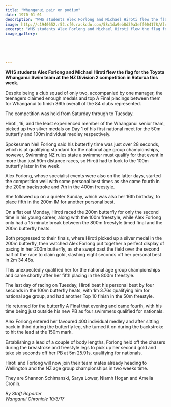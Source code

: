 ```yaml
---
title: "Whanganui pair on podium"
date: 1970-01-01
description: "WHS students Alex Forlong and Michael Hiroti flew the flag for the Toyota Whanganui Swim team at the NZ Division 2 competition in Rotorua this week..."
image: http://c1940652.r52.cf0.rackcdn.com/58c1da9eb8d39a3eff004178/Alex-Forlong--Michael-Hiroti-NZ-Div-2-in-Rot-chron-10-March-2017.jpg
excerpt: "WHS students Alex Forlong and Michael Hiroti flew the flag for the Toyota Whanganui Swim team at the NZ Division 2 competition in Rotorua this week."
image_gallery:
    
    
    
    
    
---
```


<p><strong>WHS students Alex Forlong and Michael Hiroti flew the flag for the Toyota Whanganui Swim team at the NZ Division 2 competition in Rotorua this week.</strong></p>
<p>Despite being a club squad of only two, accompanied by one manager, the teenagers claimed enough medals and top A Final placings between them for Whanganui to finish 36th overall of the 84 clubs represented.</p>
<p>The competition was held from Saturday through to Tuesday.</p>
<p>Hiroti, 16, and the least experienced member of the Whanganui senior team, picked up two silver medals on Day 1 of his first national meet for the 50m butterfly and 100m individual medley respectively.</p>
<p>Spokesman Neil Forlong said his butterfly time was just over 28 seconds, which is at qualifying standard for the national age group championships, however, Swimming NZ rules state a swimmer must qualify for that event in more than just 50m distance races, so Hiroti had to look to the 100m butterfly later in the week.</p>
<p>Alex Forlong, whose specialist events were also on the latter days, started the competition well with some personal best times as she came fourth in the 200m backstroke and 7th in the 400m freestyle.</p>
<p>She followed up on a quieter Sunday, which was also her 16th birthday, to place fifth in the 200m IM for another personal best.</p>
<p>On a flat out Monday, Hiroti raced the 200m butterfly for only the second time in his young career, along with the 100m freestyle, while Alex Forlong only had a 15 minute break between the 800m freestyle timed final and the 200m butterfly heats.</p>
<p>Both progressed to their finals, where Hiroti picked up a silver medal in the 200m butterfly, then watched Alex Forlong put together a perfect display of pacing in her 200m butterfly, as she swept past the field over the second half of the race to claim gold, slashing eight seconds off her personal best in 2m 34.48s.</p>
<p>This unexpectedly qualified her for the national age group championships and came shortly after her fifth placing in the 800m freestyle.&nbsp;</p>
<p>The last day of racing on Tuesday, Hiroti beat his personal best by four seconds in the 100m butterfly heats, with 1m 3.76s qualifying him for national age group, and had another Top 10 finish in the 50m freestyle.</p>
<p>He returned for the butterfly A Final that evening and came fourth, with his time being just outside his new PB as four swimmers qualified for nationals.</p>
<p>Alex Forlong entered her favoured 400 individual medley and after sitting back in third during the butterfly leg, she turned it on during the backstroke to hit the lead at the 150m mark.</p>
<p>Establishing a lead of a couple of body lengths, Forlong held off the chasers during the breastroke and freestyle legs to pick up her second gold and take six seconds off her PB at 5m 25.91s, qualifying for nationals.</p>
<p>Hiroti and Forlong will now join their team mates already heading to Wellington and the NZ age group championships in two weeks time.</p>
<p>They are Shannon Schimanski, Sarya Lower, Niamh Hogan and Amelia Cronin.</p>
<p class="clear syndicator"><em>By Staff Reporter</em><br /><em>Wanganui Chronicle 10/3/17&nbsp;</em></p>

